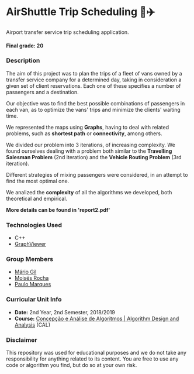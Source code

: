 # AirShuttle Trip Scheduling :minibus::airplane:
Airport transfer service trip scheduling application.


#### Final grade: 20


### Description
The aim of this project was to plan the trips of a fleet of vans owned by a transfer service company for a determined day, taking in consideration a given set of client reservations. Each one of these specifies a number of passengers and a destination.

Our objective was to find the best possible combinations of passengers in each van, as to optimize the vans' trips and minimize the clients' waiting time.

We represented the maps using **Graphs**, having to deal with related problems, such as **shortest path** or **connectivity**, among others.

We divided our problem into 3 iterations, of increasing complexity. We found ourselves dealing with a problem both similar to the **Travelling Salesman Problem** (2nd iteration) and the **Vehicle Routing Problem** (3rd iteration).

Different strategies of mixing passengers were considered, in an attempt to find the most optimal one.

We analized the **complexity** of all the algorithms we developed, both theoretical and empirical.

**More details can be found in 'report2.pdf'**

### Technologies Used
* C++
* [GraphViewer](https://github.com/STEMS-group/GraphViewer)

### Group Members
* [Mário Gil](https://github.com/GambuzX "GambuzX")
* [Moisés Rocha](https://github.com/MPDR200011 "MPDR200011")
* [Paulo Marques](https://github.com/pdsam "pdsam")

### Curricular Unit Info
* **Date:** 2nd Year, 2nd Semester, 2018/2019
* **Course:** [Concepção e Análise de Algoritmos | Algorithm Design and Analysis](https://sigarra.up.pt/feup/en/UCURR_GERAL.FICHA_UC_VIEW?pv_ocorrencia_id=419999 "CAL") (CAL)

### Disclaimer 
This repository was used for educational purposes and we do not take any responsibility for anything related to its content. You are free to use any code or algorithm you find, but do so at your own risk.
